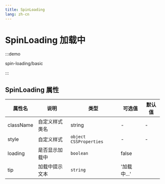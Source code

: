 ```yaml
---
title: SpinLoading
lang: zh-cn
---
```


# SpinLoading 加载中


:::demo

spin-loading/basic

:::

## SpinLoading 属性

| 属性名    | 说明                         | 类型                     | 可选值                             | 默认值 |
| --------- | ---------------------------- | ------------------------ | ---------------------------------- | ------ |
| className | 自定义样式类名               | string                   | -                                  | -      |
| style     | 自定义样式                   | `object` `CSSProperties` | -                                  | -      |
| loading      | 是否显示加载中              | `boolean`                                  | false      |
| tip      | 加载中提示文本              | `string`                                  | '加载中...'      |